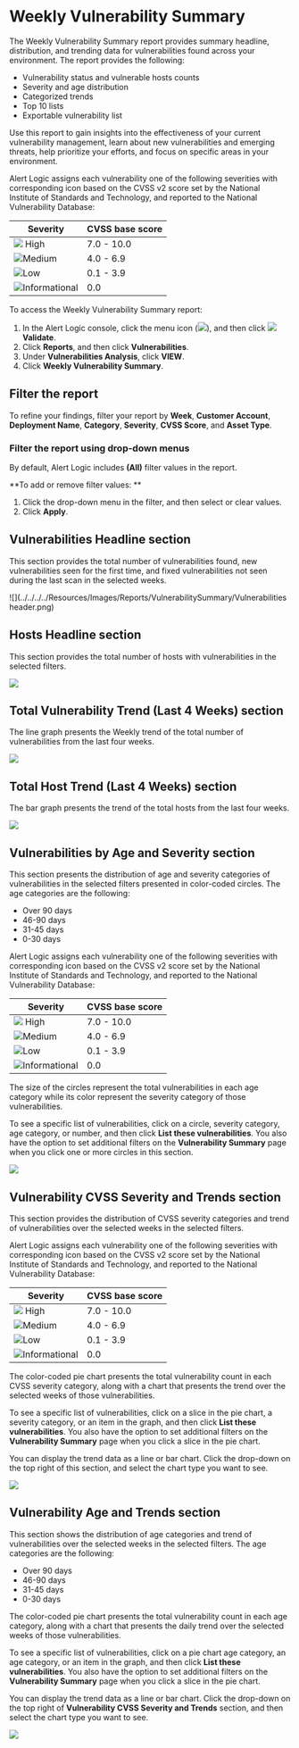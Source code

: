 # Weekly Vulnerability Summary

The Weekly Vulnerability Summary report provides summary headline, distribution, and trending data for vulnerabilities found across your environment. The report provides the following:

* Vulnerability status and vulnerable hosts counts
* Severity and age distribution
* Categorized trends
* Top 10 lists
* Exportable vulnerability list

Use this report to gain insights into the effectiveness of your current vulnerability management, learn about new vulnerabilities and emerging threats, help prioritize your efforts, and focus on specific areas in your environment.

Alert Logic assigns each vulnerability one of the following severities with corresponding icon based on the CVSS v2 score set by the National Institute of Standards and Technology, and reported to the National Vulnerability Database:

| Severity | CVSS base score |
|---|---|
| ![](../../../../Resources/Images/Icons/threat_critical_icon.png) High | 7.0 - 10.0 |
| ![](../../../../Resources/Images/Icons/threat_high_icon.png)Medium | 4.0 - 6.9 |
| ![](../../../../Resources/Images/Icons/threat_medium_icon.png)Low | 0.1 - 3.9 |
| ![](../../../../Resources/Images/Icons/threat_info_icon.png)Informational | 0.0 |

To access the Weekly Vulnerability Summary report:

1. In the Alert Logic console, click the menu icon (![](../../../../Resources/Images/dashboard/menu-icon.png)), and then click ![](../../../../Resources/Images/dashboard/validate-icon.png)**Validate**.
2. Click **Reports**, and then click **Vulnerabilities**.
3. Under **Vulnerabilities Analysis**, click **VIEW**.
4. Click **Weekly Vulnerability Summary**.

## Filter the report

To refine your findings, filter your report by  **Week**, **Customer Account**, **Deployment Name**, **Category**, **Severity**, **CVSS Score**, and **Asset Type**.

### Filter the report using drop-down menus

By default, Alert Logic includes **(All)** filter values in the report.

**To add or remove filter values: **

1. Click the drop-down menu in the filter, and then select or clear values.
2. Click **Apply**.

## Vulnerabilities Headline section

This section provides the total number of vulnerabilities found, new vulnerabilities seen for the first time, and fixed vulnerabilities not seen during the last scan in the selected weeks.

![](../../../../Resources/Images/Reports/VulnerabilitySummary/Vulnerabilities header.png)

## Hosts Headline section

This section provides the total number of hosts with vulnerabilities in the selected filters.

![](../../../../Resources/Images/Reports/VulnerabilitySummary/hosts.png)

## Total Vulnerability Trend (Last 4 Weeks) section

The line graph presents the Weekly trend of the total number of vulnerabilities from the last four weeks.

![](../../../../Resources/Images/Reports/VulnerabilitySummary/TotalVulnerabilityTrend-4weeks.png)

## Total Host Trend (Last 4 Weeks) section

The bar graph presents the trend of the total hosts from the last four weeks.

![](../../../../Resources/Images/Reports/VulnerabilitySummary/TotalHostTrend-4weeks.png)

## Vulnerabilities by Age and Severity section

This section presents the distribution of age and severity categories of vulnerabilities in the selected filters presented in color-coded circles. The age categories are the following:

* Over 90 days
* 46-90 days
* 31-45 days
* 0-30 days

Alert Logic assigns each vulnerability one of the following severities with corresponding icon based on the CVSS v2 score set by the National Institute of Standards and Technology, and reported to the National Vulnerability Database:

| Severity | CVSS base score |
|---|---|
| ![](../../../../Resources/Images/Icons/threat_critical_icon.png) High | 7.0 - 10.0 |
| ![](../../../../Resources/Images/Icons/threat_high_icon.png)Medium | 4.0 - 6.9 |
| ![](../../../../Resources/Images/Icons/threat_medium_icon.png)Low | 0.1 - 3.9 |
| ![](../../../../Resources/Images/Icons/threat_info_icon.png)Informational | 0.0 |

The size of the circles represent the total vulnerabilities in each age category while its color represent the severity category of those vulnerabilities.

To see a specific list of vulnerabilities, click on a circle, severity category, age category, or number, and then click **List these vulnerabilities**. You also have the option to set additional filters on the **Vulnerability Summary** page when you click one or more circles in this section.

![](../../../../Resources/Images/Reports/VulnerabilitySummary/VulnerAgeandSeverity.png)

##  Vulnerability CVSS Severity and Trends section

This section provides the distribution of CVSS severity categories and trend of vulnerabilities over the selected weeks in the selected filters.

Alert Logic assigns each vulnerability one of the following severities with corresponding icon based on the CVSS v2 score set by the National Institute of Standards and Technology, and reported to the National Vulnerability Database:

| Severity | CVSS base score |
|---|---|
| ![](../../../../Resources/Images/Icons/threat_critical_icon.png) High | 7.0 - 10.0 |
| ![](../../../../Resources/Images/Icons/threat_high_icon.png)Medium | 4.0 - 6.9 |
| ![](../../../../Resources/Images/Icons/threat_medium_icon.png)Low | 0.1 - 3.9 |
| ![](../../../../Resources/Images/Icons/threat_info_icon.png)Informational | 0.0 |

The color-coded pie chart presents the total vulnerability count in each CVSS severity category, along with a chart that presents the trend over the selected weeks of those vulnerabilities.

To see a specific list of vulnerabilities, click on a slice in the pie chart, a severity category, or an item in the graph, and then click **List these vulnerabilities**. You also have the option to set additional filters on the **Vulnerability Summary** page when you click a slice in the pie chart.

You can display the trend data as a line or bar chart. Click the drop-down on the top right of this section, and select the chart type you want to see.

![](../../../../Resources/Images/Reports/VulnerabilitySummary/VulnerSeverityDistandTrend.png)

## Vulnerability Age and Trends section

This section shows the distribution of age categories and trend of vulnerabilities over the selected weeks in the selected filters. The age categories are the following:

* Over 90 days
* 46-90 days
* 31-45 days
* 0-30 days

The color-coded pie chart presents the total vulnerability count in each age category, along with a chart that presents the daily trend over the selected weeks of those vulnerabilities.

To see a specific list of vulnerabilities, click on a pie chart age category, an age category, or an item in the graph, and then click **List these vulnerabilities**. You also have the option to set additional filters on the **Vulnerability Summary** page when you click a slice in the pie chart.

You can display the trend data as a line or bar chart. Click the drop-down on the top right of **Vulnerability CVSS Severity and Trends** section, and then select the chart type you want to see.

![](../../../../Resources/Images/Reports/VulnerabilitySummary/VulnerAgeDistandTrend.png)

